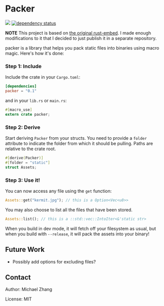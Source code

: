 Packer
======

[![](https://api.travis-ci.org/iptq/packer.svg?branch=master)](https://travis-ci.org/iptq/packer)
[![dependency status](https://deps.rs/repo/github/iptq/packer/status.svg)](https://deps.rs/repo/github/iptq/packer)

**NOTE** This project is based on [the original rust-embed](https://github.com/pyros2097/rust-embed). I made enough modifications to it that I decided to just publish it in a separate repository.

packer is a library that helps you pack static files into binaries using macro magic. Here's how it's done:

### Step 1: Include

Include the crate in your `Cargo.toml`:

```toml
[dependencies]
packer = "0.1"
```

and in your `lib.rs` or `main.rs`:

```rs
#[macro_use]
extern crate packer;
```

### Step 2: Derive

Start deriving `Packer` from your structs. You need to provide a `folder` attribute to indicate the folder 
from which it should be pulling. Paths are relative to the crate root.

```rs
#[derive(Packer)]
#[folder = "static"]
struct Assets;
```

### Step 3: Use it!

You can now access any file using the `get` function:

```rs
Assets::get("kermit.jpg"); // this is a Option<Vec<u8>>
```

You may also choose to list all the files that have been stored.

```rs
Assets::list(); // this is a ::std::vec::IntoIter<&'static str>
```

When you build in dev mode, it will fetch off your filesystem as usual, but when you build with `--release`, it will pack the assets into your binary!

Future Work
-----------

- Possibly add options for excluding files?

Contact
-------

Author: Michael Zhang

License: MIT
